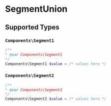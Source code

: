 # SegmentUnion


## Supported Types

### `Components\Segment1`

```php
/**
* @var Components\Segment1
*/
Components\Segment1 $value = /* values here */
```

### `Components\Segment2`

```php
/**
* @var Components\Segment2
*/
Components\Segment2 $value = /* values here */
```

